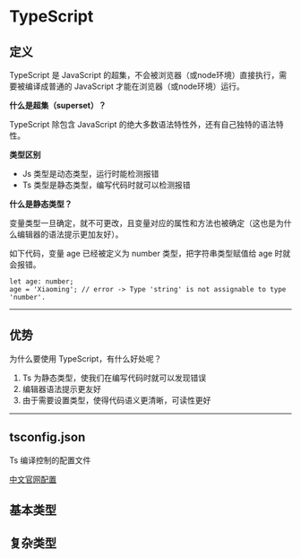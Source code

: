 # TypeScript

## 定义

TypeScript 是 JavaScript 的超集，不会被浏览器（或node环境）直接执行，需要被编译成普通的 JavaScript 才能在浏览器（或node环境）运行。

**什么是超集（superset）？**

TypeScript 除包含 JavaScript 的绝大多数语法特性外，还有自己独特的语法特性。

**类型区别**

- Js 类型是动态类型，运行时能检测报错
- Ts 类型是静态类型，编写代码时就可以检测报错

**什么是静态类型？**

变量类型一旦确定，就不可更改，且变量对应的属性和方法也被确定（这也是为什么编辑器的语法提示更加友好）。

如下代码，变量 age 已经被定义为 number 类型，把字符串类型赋值给 age 时就会报错。
```
let age: number;
age = 'Xiaoming'; // error -> Type 'string' is not assignable to type 'number'.
```
-------------------------

## 优势

为什么要使用 TypeScript，有什么好处呢？

1. Ts 为静态类型，使我们在编写代码时就可以发现错误
2. 编辑器语法提示更友好
3. 由于需要设置类型，使得代码语义更清晰，可读性更好

-------------------------

## tsconfig.json

Ts 编译控制的配置文件

[中文官网配置](https://www.tslang.cn/docs/handbook/tsconfig-json.html)

## 基本类型

## 复杂类型

